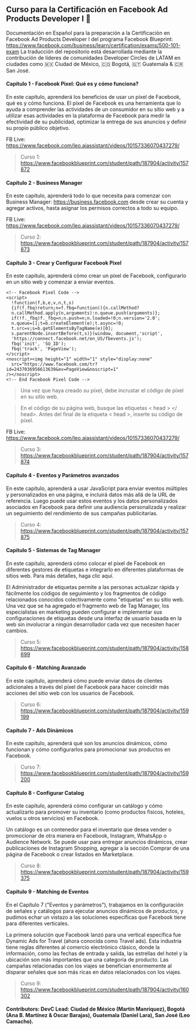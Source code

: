 ## Curso para la Certificación en Facebook Ad Products Developer I 🤖 
Documentación en Español para la preparación a la Certificación en Facebook Ad Products Developer I del programa Facebook Blueprint: https://www.facebook.com/business/learn/certification/exams/500-101-exam La traducción del repositorio está desarrollada mediante la contribución de líderes de comunidades Developer Circles de LATAM en ciudades como 🇲🇽 Ciudad de México, 🇨🇴 Bogotá, 🇬🇹 Guatemala & 🇨🇷 San José. 


#### Capítulo 1 - Facebook Pixel: Qué es y cómo funciona?
En este capítulo, aprenderá los beneficios de usar un píxel de Facebook, qué es y cómo funciona. El píxel de Facebook es una herramienta que lo ayuda a comprender las actividades de un consumidor en su sitio web y a utilizar esas actividades en la plataforma de Facebook para medir la efectividad de su publicidad, optimizar la entrega de sus anuncios y definir su propio público objetivo.

FB Live: https://www.facebook.com/leo.aiassistant/videos/10157336070437279/

> Curso 1: https://www.facebookblueprint.com/student/path/187904/activity/157872

#### Capítulo 2 - Business Manager
En este capítulo, aprenderá todo lo que necesita para comenzar con Business Manager: https://business.facebook.com desde crear su cuenta y agregar activos, hasta asignar los permisos correctos a todo su equipo.

FB Live: https://www.facebook.com/leo.aiassistant/videos/10157336070437279/

> Curso 2: https://www.facebookblueprint.com/student/path/187904/activity/157873

#### Capítulo 3 - Crear y Configurar Facebook Pixel
En este capítulo, aprenderá cómo crear un píxel de Facebook, configurarlo en un sitio web y comenzar a enviar eventos.

```
<!-- Facebook Pixel Code -->
<script>
  !function(f,b,e,v,n,t,s)
  {if(f.fbq)return;n=f.fbq=function(){n.callMethod?
  n.callMethod.apply(n,arguments):n.queue.push(arguments)};
  if(!f._fbq)f._fbq=n;n.push=n;n.loaded=!0;n.version='2.0';
  n.queue=[];t=b.createElement(e);t.async=!0;
  t.src=v;s=b.getElementsByTagName(e)[0];
  s.parentNode.insertBefore(t,s)}(window, document,'script',
  'https://connect.facebook.net/en_US/fbevents.js');
  fbq('init', 'SU_ID');
  fbq('track', 'PageView');
</script>
<noscript><img height="1" width="1" style="display:none"
  src="https://www.facebook.com/tr?id=2437036956613639&ev=PageView&noscript=1"
/></noscript>
<!-- End Facebook Pixel Code -->

```

> Una vez que haya creado su píxel, debe incrustar el código de píxel en su sitio web.

> En el código de su página web, busque las etiquetas < head > </ head>. Antes del final de la etiqueta < head >, inserte su código de píxel.

FB Live: https://www.facebook.com/leo.aiassistant/videos/10157336070437279/

> Curso 3: https://www.facebookblueprint.com/student/path/187904/activity/157874

#### Capítulo 4 - Eventos y Parámetros avanzados
En este capítulo, aprenderá a usar JavaScript para enviar eventos múltiples y personalizados en una página, e incluirá datos más allá de la URL de referencia. Luego puede usar estos eventos y los datos personalizados asociados en Facebook para definir una audiencia personalizada y realizar un seguimiento del rendimiento de sus campañas publicitarias.

> Curso 4: https://www.facebookblueprint.com/student/path/187904/activity/157875


#### Capítulo 5 - Sistemas de Tag Manager
En este capítulo, aprenderá cómo colocar el píxel de Facebook en diferentes gestores de etiquetas e integrarlo en diferentes plataformas de sitios web. Para más detalles, haga clic aquí.

El Administrador de etiquetas permite a las personas actualizar rápida y fácilmente los códigos de seguimiento y los fragmentos de código relacionados conocidos colectivamente como "etiquetas" en su sitio web. Una vez que se ha agregado el fragmento web de Tag Manager, los especialistas en marketing pueden configurar e implementar sus configuraciones de etiquetas desde una interfaz de usuario basada en la web sin involucrar a ningún desarrollador cada vez que necesiten hacer cambios.

> Curso 5: https://www.facebookblueprint.com/student/path/187904/activity/158699

#### Capítulo 6 - Matching Avanzado
En este capítulo, aprenderá cómo puede enviar datos de clientes adicionales a través del píxel de Facebook para hacer coincidir más acciones del sitio web con los usuarios de Facebook.

> Curso 6: https://www.facebookblueprint.com/student/path/187904/activity/159199

#### Capítulo 7 - Ads Dinámicos

En este capítulo, aprenderá qué son los anuncios dinámicos, cómo funcionan y cómo configurarlos para promocionar sus productos en Facebook.

> Curso 7: https://www.facebookblueprint.com/student/path/187904/activity/159200

#### Capítulo 8 - Configurar Catalog 
En este capítulo, aprenderá cómo configurar un catálogo y cómo actualizarlo para promover su inventario (como productos físicos, hoteles, vuelos u otros servicios) en Facebook.

Un catálogo es un contenedor para el inventario que desea vender o promocionar de otra manera en Facebook, Instagram, WhatsApp o Audience Network. Se puede usar para entregar anuncios dinámicos, crear publicaciones de Instagram Shopping, agregar a la sección Comprar de una página de Facebook o crear listados en Marketplace.

> Curso 8: https://www.facebookblueprint.com/student/path/187904/activity/159375

#### Capítulo 9 - Matching de Eventos

En el Capítulo 7 ("Eventos y parámetros"), trabajamos en la configuración de señales y catálogos para ejecutar anuncios dinámicos de productos, y pudimos echar un vistazo a las soluciones específicas que Facebook tiene para diferentes verticales.

La primera solución que Facebook lanzó para una vertical específica fue Dynamic Ads for Travel (ahora conocida como Travel ads). Esta industria tiene reglas diferentes al comercio electrónico clásico, donde la información, como las fechas de entrada y salida, las estrellas del hotel y la ubicación son más importantes que una categoría de producto. Las campañas relacionadas con los viajes se benefician enormemente al disparar señales que son más ricas en datos relacionados con los viajes.
 
> Curso 9: https://www.facebookblueprint.com/student/path/187904/activity/160302

#### Contributors: DevC Lead: Ciudad de México (Martín Manriquez), Bogotá (Ana B. Martínez & Oscar Barajas), Guatemala (Daniel Lara), San José (Leo Camacho).  


